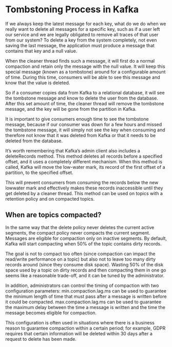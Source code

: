 # Tombstoning Process in Kafka

If we always keep the latest message for each key, what do we do when we really want to delete all messages for a specific key, such as if a user left our service and we are legally obligated to remove all traces of that user from our system? To delete a key from the system completely, not even saving the last message, the application must produce a message that contains that key and a null value. 

When the cleaner thread finds such a message, it will first do a normal compaction and retain only the message with the null value. It will keep this special message (known as a tombstone) around for a configurable amount of time. During this time, consumers will be able to see this message and know that the value is deleted. 

So if a consumer copies data from Kafka to a relational database, it will see the tombstone message and know to delete the user from the database. After this set amount of time, the cleaner thread will remove the tombstone message, and the key will be gone from the partition in Kafka. 

It is important to give consumers enough time to see the tombstone message, because if our consumer was down for a few hours and missed the tombstone message, it will simply not see the key when consuming and therefore not know that it was deleted from Kafka or that it needs to be deleted from the database. 

It’s worth remembering that Kafka’s admin client also includes a deleteRecords method. This method deletes all records before a specified offset, and it uses a completely different mechanism. When this method is called, Kafka will move the low-water mark, its record of the first offset of a partition, to the specified offset.

This will prevent consumers from consuming the records below the new lowwater mark and effectively makes these records inaccessible until they get deleted by a cleaner thread. This method can be used on topics with a retention policy and on compacted topics.

## When are topics compacted?

In the same way that the delete policy never deletes the current active segments, the compact policy never compacts the current segment. Messages are eligible for compaction only on inactive segments. By default, Kafka will start compacting when 50% of the topic contains dirty records. 

The goal is not to compact too often (since compaction can impact the read/write performance on a topic) but also not to leave too many dirty records around (since they consume disk space). Wasting 50% of the disk space used by a topic on dirty records and then compacting them in one go seems like a reasonable trade-off, and it can be tuned by the administrator.

In addition, administrators can control the timing of compaction with two configuration parameters: min.compaction.lag.ms can be used to guarantee the minimum length of time that must pass after a message is written before it could be compacted. max.compaction.lag.ms can be used to guarantee the maximum delay between the time a message is written and the time the message becomes eligible for compaction. 

This configuration is often used in situations where there is a business reason to guarantee compaction within a certain period; for example, GDPR requires that certain information will be deleted within 30 days after a request to delete has been made.
